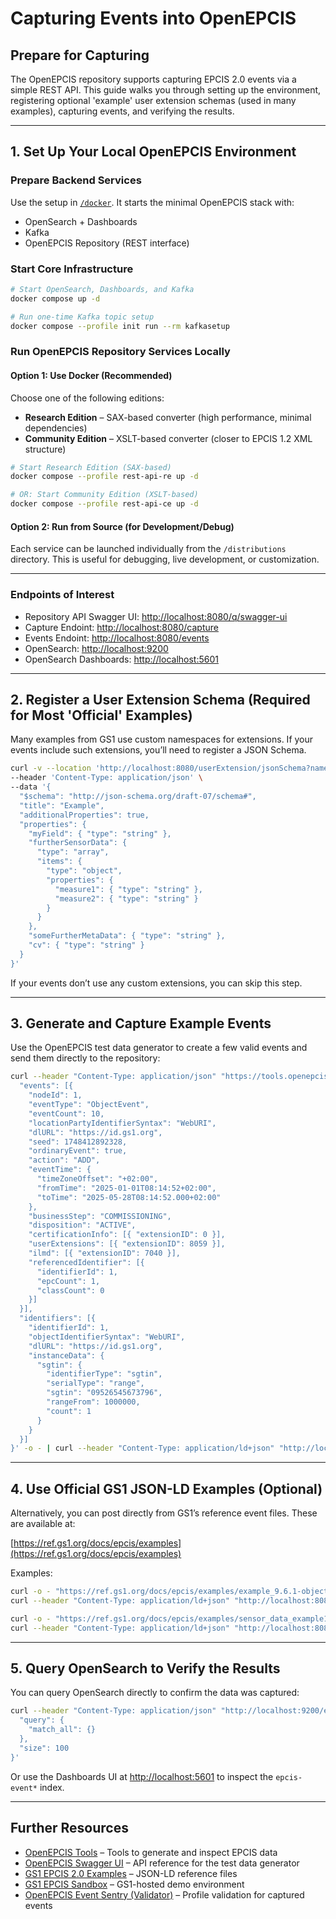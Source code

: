# Capturing Events into OpenEPCIS

## Prepare for Capturing

The OpenEPCIS repository supports capturing EPCIS 2.0 events via a simple REST API. This guide walks you through setting up the environment, registering optional 'example' user extension schemas (used in many examples), capturing events, and verifying the results.

---

## 1. Set Up Your Local OpenEPCIS Environment

### Prepare Backend Services

Use the setup in [`/docker`](../../docker/README.md). It starts the minimal OpenEPCIS stack with:

* OpenSearch + Dashboards
* Kafka
* OpenEPCIS Repository (REST interface)

### Start Core Infrastructure

```bash
# Start OpenSearch, Dashboards, and Kafka
docker compose up -d

# Run one-time Kafka topic setup
docker compose --profile init run --rm kafkasetup
```

### Run OpenEPCIS Repository Services Locally

#### Option 1: Use Docker (Recommended)

Choose one of the following editions:

* **Research Edition** – SAX-based converter (high performance, minimal dependencies)
* **Community Edition** – XSLT-based converter (closer to EPCIS 1.2 XML structure)

```bash
# Start Research Edition (SAX-based)
docker compose --profile rest-api-re up -d
```

```bash
# OR: Start Community Edition (XSLT-based)
docker compose --profile rest-api-ce up -d
```

#### Option 2: Run from Source (for Development/Debug)

Each service can be launched individually from the `/distributions` directory. This is useful for debugging, live development, or customization.

---

### Endpoints of Interest

* Repository API Swagger UI: [http://localhost:8080/q/swagger-ui](http://localhost:8080/q/swagger-ui)
* Capture Endoint: [http://localhost:8080/capture](http://localhost:8080/capture)
* Events Endoint: [http://localhost:8080/events](http://localhost:8080/events)
* OpenSearch: [http://localhost:9200](http://localhost:9200)
* OpenSearch Dashboards: [http://localhost:5601](http://localhost:5601)

---

## 2. Register a User Extension Schema (Required for Most 'Official' Examples)

Many examples from GS1 use custom namespaces for extensions. If your events include such extensions, you’ll need to register a JSON Schema.

```bash
curl -v --location 'http://localhost:8080/userExtension/jsonSchema?namespace=http%3A%2F%2Fns.example.com%2Fepcis%2F&defaultPrefix=example' \
--header 'Content-Type: application/json' \
--data '{
  "$schema": "http://json-schema.org/draft-07/schema#",
  "title": "Example",
  "additionalProperties": true,
  "properties": {
    "myField": { "type": "string" },
    "furtherSensorData": {
      "type": "array",
      "items": {
        "type": "object",
        "properties": {
          "measure1": { "type": "string" },
          "measure2": { "type": "string" }
        }
      }
    },
    "someFurtherMetaData": { "type": "string" },
    "cv": { "type": "string" }
  }
}'
```

If your events don’t use any custom extensions, you can skip this step.

---

## 3. Generate and Capture Example Events

Use the OpenEPCIS test data generator to create a few valid events and send them directly to the repository:

```bash
curl --header "Content-Type: application/json" "https://tools.openepcis.io/api/generateTestData?pretty=true" -d '{
  "events": [{
    "nodeId": 1,
    "eventType": "ObjectEvent",
    "eventCount": 10,
    "locationPartyIdentifierSyntax": "WebURI",
    "dlURL": "https://id.gs1.org",
    "seed": 1748412892328,
    "ordinaryEvent": true,
    "action": "ADD",
    "eventTime": {
      "timeZoneOffset": "+02:00",
      "fromTime": "2025-01-01T08:14:52+02:00",
      "toTime": "2025-05-28T08:14:52.000+02:00"
    },
    "businessStep": "COMMISSIONING",
    "disposition": "ACTIVE",
    "certificationInfo": [{ "extensionID": 0 }],
    "userExtensions": [{ "extensionID": 8059 }],
    "ilmd": [{ "extensionID": 7040 }],
    "referencedIdentifier": [{
      "identifierId": 1,
      "epcCount": 1,
      "classCount": 0
    }]
  }],
  "identifiers": [{
    "identifierId": 1,
    "objectIdentifierSyntax": "WebURI",
    "dlURL": "https://id.gs1.org",
    "instanceData": {
      "sgtin": {
        "identifierType": "sgtin",
        "serialType": "range",
        "sgtin": "09526545673796",
        "rangeFrom": 1000000,
        "count": 1
      }
    }
  }]
}' -o - | curl --header "Content-Type: application/ld+json" "http://localhost:8080/capture" -d @-
```

---

## 4. Use Official GS1 JSON-LD Examples (Optional)

Alternatively, you can post directly from GS1’s reference event files. These are available at:

[https://ref.gs1.org/docs/epcis/examples](https://ref.gs1.org/docs/epcis/examples)

Examples:

```bash
curl -o - "https://ref.gs1.org/docs/epcis/examples/example_9.6.1-object_event.jsonld" | \
curl --header "Content-Type: application/ld+json" "http://localhost:8080/capture" -d @-

curl -o - "https://ref.gs1.org/docs/epcis/examples/sensor_data_example1.jsonld" | \
curl --header "Content-Type: application/ld+json" "http://localhost:8080/capture" -d @-
```

---

## 5. Query OpenSearch to Verify the Results

You can query OpenSearch directly to confirm the data was captured:

```bash
curl --header "Content-Type: application/json" "http://localhost:9200/epcis-event*/_search" -d '{
  "query": {
    "match_all": {}
  },
  "size": 100
}'
```

Or use the Dashboards UI at [http://localhost:5601](http://localhost:5601) to inspect the `epcis-event*` index.

---

## Further Resources

* [OpenEPCIS Tools](https://tools.openepcis.io) – Tools to generate and inspect EPCIS data
* [OpenEPCIS Swagger UI](https://tools.openepcis.io/q/swagger-ui) – API reference for the test data generator
* [GS1 EPCIS 2.0 Examples](https://ref.gs1.org/docs/epcis/examples/) – JSON-LD reference files
* [GS1 EPCIS Sandbox](https://epcis-sandbox.gs1.org/) – GS1-hosted demo environment
* [OpenEPCIS Event Sentry (Validator)](https://github.com/openepcis/openepcis-event-sentry) – Profile validation for captured events
